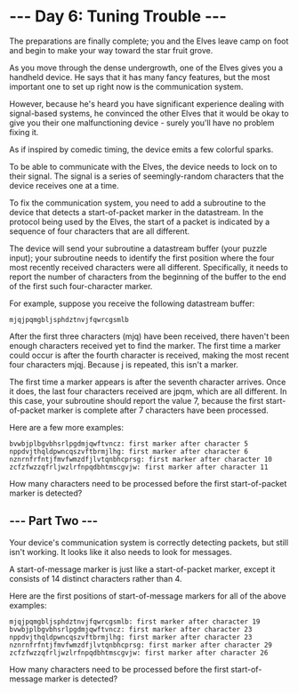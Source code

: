 # --- Day 6: Tuning Trouble ---

The preparations are finally complete; you and the Elves leave camp on foot and
begin to make your way toward the star fruit grove.

As you move through the dense undergrowth, one of the Elves gives you a
handheld device. He says that it has many fancy features, but the most
important one to set up right now is the communication system.

However, because he's heard you have significant experience dealing with
signal-based systems, he convinced the other Elves that it would be okay to
give you their one malfunctioning device - surely you'll have no problem fixing
it.

As if inspired by comedic timing, the device emits a few colorful sparks.

To be able to communicate with the Elves, the device needs to lock on to their
signal. The signal is a series of seemingly-random characters that the device
receives one at a time.

To fix the communication system, you need to add a subroutine to the device
that detects a start-of-packet marker in the datastream. In the protocol being
used by the Elves, the start of a packet is indicated by a sequence of four
characters that are all different.

The device will send your subroutine a datastream buffer (your puzzle input);
your subroutine needs to identify the first position where the four most
recently received characters were all different. Specifically, it needs to
report the number of characters from the beginning of the buffer to the end of
the first such four-character marker.

For example, suppose you receive the following datastream buffer:

```
mjqjpqmgbljsphdztnvjfqwrcgsmlb
```

After the first three characters (mjq) have been received, there haven't been
enough characters received yet to find the marker. The first time a marker
could occur is after the fourth character is received, making the most recent
four characters mjqj. Because j is repeated, this isn't a marker.

The first time a marker appears is after the seventh character arrives. Once it
does, the last four characters received are jpqm, which are all different. In
this case, your subroutine should report the value 7, because the first
start-of-packet marker is complete after 7 characters have been processed.

Here are a few more examples:

```
bvwbjplbgvbhsrlpgdmjqwftvncz: first marker after character 5
nppdvjthqldpwncqszvftbrmjlhg: first marker after character 6
nznrnfrfntjfmvfwmzdfjlvtqnbhcprsg: first marker after character 10
zcfzfwzzqfrljwzlrfnpqdbhtmscgvjw: first marker after character 11
```

How many characters need to be processed before the first start-of-packet
marker is detected?

## --- Part Two ---

Your device's communication system is correctly detecting packets, but still
isn't working. It looks like it also needs to look for messages.

A start-of-message marker is just like a start-of-packet marker, except it
consists of 14 distinct characters rather than 4.

Here are the first positions of start-of-message markers for all of the above
examples:

```
mjqjpqmgbljsphdztnvjfqwrcgsmlb: first marker after character 19
bvwbjplbgvbhsrlpgdmjqwftvncz: first marker after character 23
nppdvjthqldpwncqszvftbrmjlhg: first marker after character 23
nznrnfrfntjfmvfwmzdfjlvtqnbhcprsg: first marker after character 29
zcfzfwzzqfrljwzlrfnpqdbhtmscgvjw: first marker after character 26
```
How many characters need to be processed before the first start-of-message
marker is detected?

